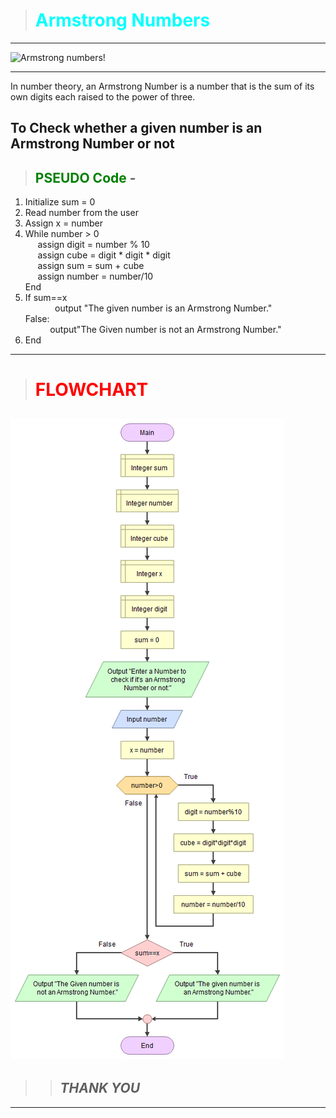 ># <span style="color:cyan">__Armstrong Numbers__</span>
---
![Armstrong numbers!](https://i.ytimg.com/vi/OvANihsVDI8/maxresdefault.jpg)

---
<p> In number theory, an Armstrong Number is a number that is the sum of its own digits each raised to the power of three.</p>

## **To Check whether a given number is an Armstrong Number or not**

> ## <span style="color:green">__PSEUDO Code__</span> -
 
 1. Initialize sum = 0
 1. Read number from the user
 1. Assign x = number
 1. While number > 0<br />
&nbsp; &nbsp; &nbsp;assign digit = number % 10<br>
 &nbsp; &nbsp; &nbsp;assign cube = digit * digit * digit<br>
  &nbsp; &nbsp; &nbsp;assign sum = sum + cube<br>
   &nbsp; &nbsp; &nbsp;assign number = number/10 <br>
    End <br>
 1. If sum==x <br>
  &nbsp; &nbsp; &nbsp;&nbsp;&nbsp; &nbsp; &nbsp; output "The given number is an Armstrong Number."<br>
    False:<br>
    &nbsp; &nbsp; &nbsp;&nbsp; &nbsp; &nbsp;output"The Given number is not an Armstrong Number."<br>
1. End <br>
 ---
># <span style="color:RED">__FLOWCHART__</span>

![Armstrong number!](m2.png)
---
>>## __*THANK YOU*__
--- 

 
    

